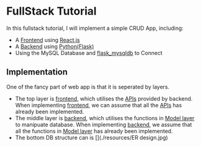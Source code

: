 # FullStack Tutorial

In this fullstack tutorial, I will implement a simple CRUD App, including:
- A [Frontend](./frontend/README.md) using [React.js](https://reactjs.org/)
- A [Backend](./docs/README.md) using [Python(Flask)](https://flask.palletsprojects.com/en/1.1.x/)
- Using the MySQL Database and [flask_mysqldb](https://flask-mysqldb.readthedocs.io/en/latest/) to Connect


## Implementation

One of the fancy part of web app is that it is seperated by layers.

- The top layer is [frontend](./frontend), which utilises the [APIs](./docs) provided by backend. When implementing [frontend](./frontend), we can assume that all the [APIs](./docs) has already been implemented.
- The middle layer is [backend](./backend), which utilises the functions in [Model layer](./backend/dbms) to manipuate database. When implementing [backend](./backend), we assume that all the functions in [Model layer](./backend/dbms) has already been implemented.
- The bottom DB structure can is [](./resources/ER design.jpg)
